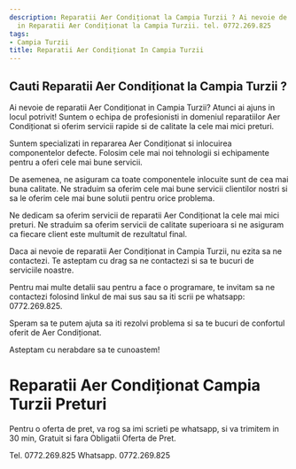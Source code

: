 ```yaml
---
description: Reparatii Aer Condiționat la Campia Turzii ? Ai nevoie de un profesionist
  in Reparatii Aer Condiționat la Campia Turzii. tel. 0772.269.825
tags:
- Campia Turzii
title: Reparatii Aer Condiționat In Campia Turzii
---
```



## Cauti Reparatii Aer Condiționat la Campia Turzii ?

Ai nevoie de reparatii Aer Condiționat in Campia Turzii? Atunci ai ajuns in locul potrivit! Suntem o echipa de profesionisti in domeniul reparatiilor Aer Condiționat si oferim servicii rapide si de calitate la cele mai mici preturi. 

Suntem specializati in repararea Aer Condiționat si inlocuirea componentelor defecte. Folosim cele mai noi tehnologii si echipamente pentru a oferi cele mai bune servicii. 

De asemenea, ne asiguram ca toate componentele inlocuite sunt de cea mai buna calitate. Ne straduim sa oferim cele mai bune servicii clientilor nostri si sa le oferim cele mai bune solutii pentru orice problema. 

Ne dedicam sa oferim servicii de reparatii Aer Condiționat la cele mai mici preturi. Ne straduim sa oferim servicii de calitate superioara si ne asiguram ca fiecare client este multumit de rezultatul final. 

Daca ai nevoie de reparatii Aer Condiționat in Campia Turzii, nu ezita sa ne contactezi. Te asteptam cu drag sa ne contactezi si sa te bucuri de serviciile noastre. 

Pentru mai multe detalii sau pentru a face o programare, te invitam sa ne contactezi folosind linkul de mai sus sau sa iti scrii pe whatsapp: 0772.269.825. 

Speram sa te putem ajuta sa iti rezolvi problema si sa te bucuri de confortul oferit de Aer Condiționat. 

Asteptam cu nerabdare sa te cunoastem!

# Reparatii Aer Condiționat Campia Turzii Preturi
Pentru o oferta de pret, va rog sa imi scrieti pe whatsapp, si va trimitem in 30 min, Gratuit si fara Obligatii Oferta de Pret.

Tel. 0772.269.825
Whatsapp. 0772.269.825
